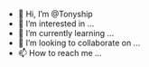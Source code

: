 - 👋 Hi, I’m @Tonyship
- 👀 I’m interested in ...
- 🌱 I’m currently learning ...
- 💞️ I’m looking to collaborate on ...
- 📫 How to reach me ...

<!---
Tonyship/Tonyship is a ✨ special ✨ repository because its `README.md` (this file) appears on your GitHub profile.
You can click the Preview link to take a look at your changes.
--->
